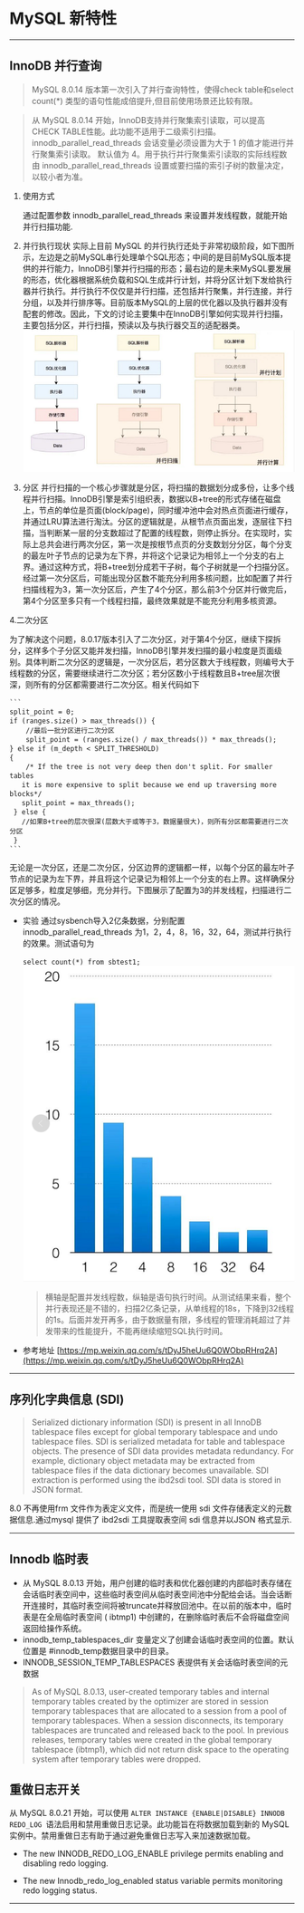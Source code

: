 # MySQL 新特性

- - -

## InnoDB 并行查询
>MySQL 8.0.14 版本第一次引入了并行查询特性，使得check table和select count(*) 类型的语句性能成倍提升,但目前使用场景还比较有限。

>从 MySQL 8.0.14 开始，InnoDB支持并行聚集索引读取，可以提高 CHECK TABLE性能。此功能不适用于二级索引扫描。innodb_parallel_read_threads 会话变量必须设置为大于 1 的值才能进行并行聚集索引读取。 默认值为 4。用于执行并行聚集索引读取的实际线程数由 innodb_parallel_read_threads 设置或要扫描的索引子树的数量决定，以较小者为准。
1. 使用方式
   
    通过配置参数 innodb_parallel_read_threads 来设置并发线程数，就能开始并行扫描功能.

2. 并行执行现状
    实际上目前 MySQL 的并行执行还处于非常初级阶段，如下图所示，左边是之前MySQL串行处理单个SQL形态；中间的是目前MySQL版本提供的并行能力，InnoDB引擎并行扫描的形态；最右边的是未来MySQL要发展的形态，优化器根据系统负载和SQL生成并行计划，并将分区计划下发给执行器并行执行。并行执行不仅仅是并行扫描，还包括并行聚集，并行连接，并行分组，以及并行排序等。目前版本MySQL的上层的优化器以及执行器并没有配套的修改。因此，下文的讨论主要集中在InnoDB引擎如何实现并行扫描，主要包括分区，并行扫描，预读以及与执行器交互的适配器类。
    ![](images/2022-05-09-11-15-02.png)
3. 分区
    并行扫描的一个核心步骤就是分区，将扫描的数据划分成多份，让多个线程并行扫描。InnoDB引擎是索引组织表，数据以B+tree的形式存储在磁盘上，节点的单位是页面(block/page)，同时缓冲池中会对热点页面进行缓存，并通过LRU算法进行淘汰。分区的逻辑就是，从根节点页面出发，逐层往下扫描，当判断某一层的分支数超过了配置的线程数，则停止拆分。在实现时，实际上总共会进行两次分区，第一次是按根节点页的分支数划分分区，每个分支的最左叶子节点的记录为左下界，并将这个记录记为相邻上一个分支的右上界。通过这种方式，将B+tree划分成若干子树，每个子树就是一个扫描分区。经过第一次分区后，可能出现分区数不能充分利用多核问题，比如配置了并行扫描线程为3，第一次分区后，产生了4个分区，那么前3个分区并行做完后，第4个分区至多只有一个线程扫描，最终效果就是不能充分利用多核资源。

4.二次分区

   为了解决这个问题，8.0.17版本引入了二次分区，对于第4个分区，继续下探拆分，这样多个子分区又能并发扫描，InnoDB引擎并发扫描的最小粒度是页面级别。具体判断二次分区的逻辑是，一次分区后，若分区数大于线程数，则编号大于线程数的分区，需要继续进行二次分区；若分区数小于线程数且B+tree层次很深，则所有的分区都需要进行二次分区。相关代码如下

    ```
    split_point = 0;
    if (ranges.size() > max_threads()) {
        //最后一批分区进行二次分区                                      
        split_point = (ranges.size() / max_threads()) * max_threads();          
    } else if (m_depth < SPLIT_THRESHOLD) 
    {                                  
        /* If the tree is not very deep then don't split. For smaller tables    
       it is more expensive to split because we end up traversing more blocks*/
       split_point = max_threads();                                            
     } else {
       //如果B+tree的层次很深(层数大于或等于3，数据量很大)，则所有分区都需要进行二次分区
     }
    ```
无论是一次分区，还是二次分区，分区边界的逻辑都一样，以每个分区的最左叶子节点的记录为左下界，并且将这个记录记为相邻上一个分支的右上界。这样确保分区足够多，粒度足够细，充分并行。下图展示了配置为3的并发线程，扫描进行二次分区的情况。
    
+ 实验
  通过sysbench导入2亿条数据，分别配置 innodb_parallel_read_threads 为1，2，4，8，16，32，64，测试并行执行的效果。测试语句为

    `select count(*) from sbtest1;`
    ![](images/2022-05-09-11-09-35.png)
    >横轴是配置并发线程数，纵轴是语句执行时间。从测试结果来看，整个并行表现还是不错的，扫描2亿条记录，从单线程的18s，下降到32线程的1s。后面并发开再多，由于数据量有限，多线程的管理消耗超过了并发带来的性能提升，不能再继续缩短SQL执行时间。

+ 参考地址
  [https://mp.weixin.qq.com/s/tDyJ5heUu6Q0WObpRHrq2A](https://mp.weixin.qq.com/s/tDyJ5heUu6Q0WObpRHrq2A)


- - -
## 序列化字典信息 (SDI) 

>Serialized dictionary information (SDI) is present in all InnoDB tablespace files except for global temporary tablespace and undo tablespace files. SDI is serialized metadata for table and tablespace objects. The presence of SDI data provides metadata redundancy. For example, dictionary object metadata may be extracted from tablespace files if the data dictionary becomes unavailable. SDI extraction is performed using the ibd2sdi tool. SDI data is stored in JSON format.

8.0 不再使用frm 文件作为表定义文件，而是统一使用 sdi 文件存储表定义的元数据信息.通过mysql 提供了 ibd2sdi 工具提取表空间 sdi 信息并以JSON 格式显示.

- - -
## Innodb 临时表
+ 从 MySQL 8.0.13 开始，用户创建的临时表和优化器创建的内部临时表存储在会话临时表空间中，这些临时表空间从临时表空间池中分配给会话。当会话断开连接时，其临时表空间将被truncate并释放回池中。在以前的版本中，临时表是在全局临时表空间 ( ibtmp1) 中创建的，在删除临时表后不会将磁盘空间返回给操作系统。
+ innodb_temp_tablespaces_dir 变量定义了创建会话临时表空间的位置。默认位置是 #innodb_temp数据目录中的目录。
+ INNODB_SESSION_TEMP_TABLESPACES 表提供有关会话临时表空间的元数据
  
>As of MySQL 8.0.13, user-created temporary tables and internal temporary tables created by the optimizer are stored in session temporary tablespaces that are allocated to a session from a pool of temporary tablespaces. When a session disconnects, its temporary tablespaces are truncated and released back to the pool. In previous releases, temporary tables were created in the global temporary tablespace (ibtmp1), which did not return disk space to the operating system after temporary tables were dropped.

## 重做日志开关
从 MySQL 8.0.21 开始，可以使用 `ALTER INSTANCE {ENABLE|DISABLE} INNODB REDO_LOG `语法启用和禁用重做日志记录。此功能旨在将数据加载到新的 MySQL 实例中。禁用重做日志有助于通过避免重做日志写入来加速数据加载。

+ The new INNODB_REDO_LOG_ENABLE privilege permits enabling and disabling redo logging.

+ The new Innodb_redo_log_enabled status variable permits monitoring redo logging status.

- - -